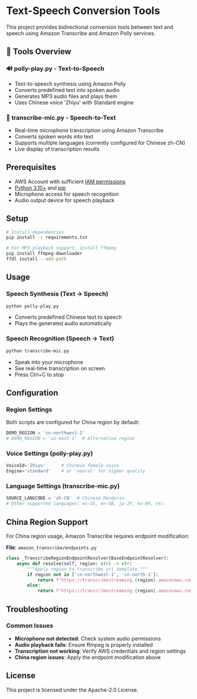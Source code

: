# Text-Speech Conversion Tools

This project provides bidirectional conversion tools between text and speech using Amazon Transcribe and Amazon Polly services.

## 🔧 Tools Overview

### 🔊 **polly-play.py** - Text-to-Speech  
- Text-to-speech synthesis using Amazon Polly
- Converts predefined text into spoken audio
- Generates MP3 audio files and plays them
- Uses Chinese voice 'Zhiyu' with Standard engine

### 🎤 **transcribe-mic.py** - Speech-to-Text
- Real-time microphone transcription using Amazon Transcribe
- Converts spoken words into text
- Supports multiple languages (currently configured for Chinese zh-CN)
- Live display of transcription results

## Prerequisites

- AWS Account with sufficient [IAM permissions](https://aws.amazon.com/iam/)
- [Python 3.10+](https://www.python.org/downloads/) and [pip](https://pip.pypa.io/en/stable/)
- Microphone access for speech recognition
- Audio output device for speech playback

## Setup

```bash
# Install dependencies
pip install -r requirements.txt

# For MP3 playback support, install ffmpeg
pip install ffmpeg-downloader
ffdl install --add-path
```

## Usage

### Speech Synthesis (Text → Speech)
```bash
python polly-play.py
```
- Converts predefined Chinese text to speech
- Plays the generated audio automatically

### Speech Recognition (Speech → Text)
```bash
python transcribe-mic.py
```
- Speak into your microphone
- See real-time transcription on screen
- Press Ctrl+C to stop

## Configuration

### Region Settings
Both scripts are configured for China region by default:
```python
DEMO_REGION = 'cn-northwest-1'
# DEMO_REGION = 'us-east-1'  # Alternative region
```

### Voice Settings (polly-play.py)
```python
VoiceId='Zhiyu'      # Chinese female voice
Engine='standard'    # or 'neural' for higher quality
```

### Language Settings (transcribe-mic.py)
```python
SOURCE_LANGCODE = 'zh-CN'  # Chinese Mandarin
# Other supported languages: en-US, en-GB, ja-JP, ko-KR, etc.
```

## China Region Support

For China region usage, Amazon Transcribe requires endpoint modification:

**File**: `amazon_transcribe/endpoints.py`
```python
class _TranscribeRegionEndpointResolver(BaseEndpointResolver):
    async def resolve(self, region: str) -> str:
        """Apply region to transcribe uri template."""
        if region not in ['cn-northwest-1', 'cn-north-1']:
            return f"https://transcribestreaming.{region}.amazonaws.com"
        else:
            return f"https://transcribestreaming.{region}.amazonaws.com.cn"
```

## Troubleshooting

### Common Issues
- **Microphone not detected**: Check system audio permissions
- **Audio playback fails**: Ensure ffmpeg is properly installed
- **Transcription not working**: Verify AWS credentials and region settings
- **China region issues**: Apply the endpoint modification above

## License

This project is licensed under the Apache-2.0 License.
